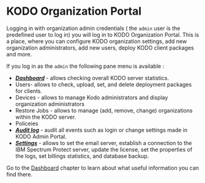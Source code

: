 # KODO Organization Portal

Logging in with organization admin credentials \( the `admin` user is the predefined user to log in\) you will log in to KODO Organization Portal. This is a place, where you can configure KODO organization settings, add new organization administrators, add new users, deploy KODO client packages and more.

If you log in as the `admin` the following pane menu is available :

* [_**Dashboard**_](../kodo-admin-portal/dashboard.md) - allows checking overall KODO server statistics.
* Users- allows to check, upload, set, and delete deployment packages for clients.
* Devices - allows to manage Kodo administrators and display organization administrators 
* Restore Jobs - allows to manage \(add, remove, change\) organizations within the KODO server.
* Policeies
* [_**Audit log**_](../kodo-admin-portal/auditlog.md) - audit all events such as login or change settings made in KODO Admin Portal.
* [_**Settings**_](../kodo-admin-portal/settings.md) - allows to set the email server, establish a connection to the IBM Spectrum Protect server,  update the license, set the properties of the logs, set billings statistics, and database backup.

Go to the [Dashboard](../kodo-admin-portal/dashboard.md) chapter to learn about what useful information you can find there.



